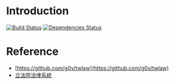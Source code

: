 # Introduction
[![Build Status](https://travis-ci.org/g0v/laweasyread.png)](https://travis-ci.org/g0v/laweasyread)
[![Dependencies Status](https://gemnasium.com/g0v/laweasyread.png)](https://gemnasium.com/g0v/laweasyread)

# Reference
* [https://github.com/g0v/twlaw](https://github.com/g0v/twlaw)
* [立法院法律系統](http://lis.ly.gov.tw/lgcgi/lglaw)
